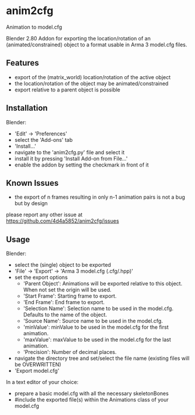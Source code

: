 # anim2cfg
Animation to model.cfg

Blender 2.80 Addon for exporting the location/rotation of an (animated/constrained) object to a format usable in Arma 3 model.cfg files.

## Features ##
* export of the (matrix_world) location/rotation of the active object
* the location/rotation of the object may be animated/constrained
* export relative to a parent object is possible

## Installation ##

Blender:
* 'Edit' -> 'Preferences'
* select the 'Add-ons' tab
* 'Install...'
* navigate to the 'anim2cfg.py' file and select it
* install it by pressing 'Install Add-on from File...'
* enable the addon by setting the checkmark in front of it

## Known Issues ##
* the export of n frames resulting in only n-1 animation pairs is not a bug but by design

please report any other issue at https://github.com/4d4a5852/anim2cfg/issues

## Usage ##
Blender:
* select the (single) object to be exported
* 'File' -> 'Export' -> 'Arma 3 model.cfg (.cfg/.hpp)'
* set the export options
    * 'Parent Object': Animations will be exported relative to this object. When not set the origin will be used.
    * 'Start Frame': Starting frame to export.
    * 'End Frame': End frame to export.
    * 'Selection Name': Selection name to be used in the model.cfg. Defaults to the name of the object.
    * 'Source Name': Source name to be used in the model.cfg.
    * 'minValue': minValue to be used in the model.cfg for the first animation.
    * 'maxValue': maxValue to be used in the model.cfg for the last animation.
    * 'Precision': Number of decimal places.
* navigate the directory tree and set/select the file name (existing files will be OVERWRITTEN)
* 'Export model.cfg'

In a text editor of your choice:
* prepare a basic model.cfg with all the necessary skeletonBones
* #include the exported file(s) within the Animations class of your model.cfg
